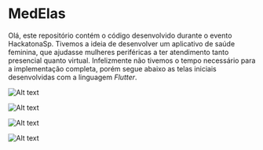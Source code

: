 # MedElas

Olá, este repositório contém o código desenvolvido durante o evento HackatonaSp. 
Tivemos a ideia de desenvolver um aplicativo de saúde feminina, que ajudasse mulheres periféricas a ter atendimento tanto presencial quanto virtual. Infelizmente não tivemos o tempo necessário para a implementação completa, porém segue abaixo as telas iniciais desenvolvidas com a linguagem *Flutter*.


![Alt text](assets/inicial.png "Title")

![Alt text](assets/login.png "Title")

![Alt text](assets/horarios.png "Title")

![Alt text](assets/opcoes.png "Title")